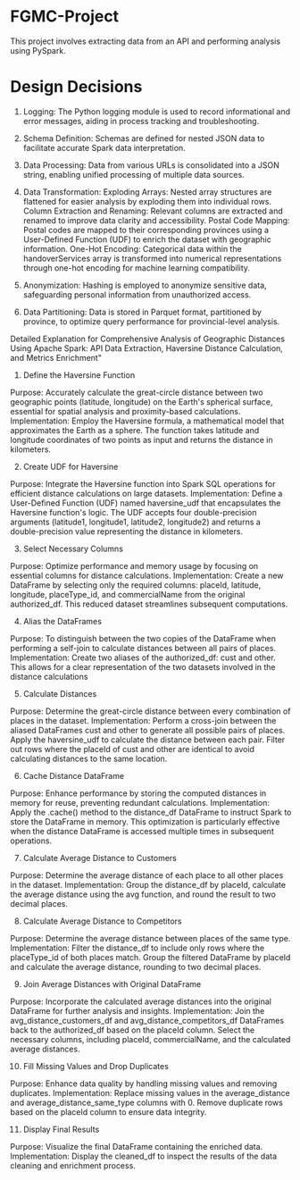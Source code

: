 # FGMC-Project
This project involves extracting data from an API and performing analysis using PySpark.

# Design Decisions

1. Logging: 
   The Python logging module is used to record informational and error messages, aiding in process tracking and troubleshooting.

2. Schema Definition:
   Schemas are defined for nested JSON data to facilitate accurate Spark data interpretation.

3. Data Processing:
   Data from various URLs is consolidated into a JSON string, enabling unified processing of multiple data sources.
   
4. Data Transformation:
   Exploding Arrays: Nested array structures are flattened for easier analysis by exploding them into individual rows.
   Column Extraction and Renaming: Relevant columns are extracted and renamed to improve data clarity and accessibility.
   Postal Code Mapping: Postal codes are mapped to their corresponding provinces using a User-Defined Function (UDF) to    enrich the dataset with geographic information.
   One-Hot Encoding: Categorical data within the handoverServices array is transformed into numerical representations through one-hot encoding for machine learning compatibility.

5. Anonymization:
   Hashing is employed to anonymize sensitive data, safeguarding personal information from unauthorized access.

6. Data Partitioning:
   Data is stored in Parquet format, partitioned by province, to optimize query performance for provincial-level analysis.

Detailed Explanation for Comprehensive Analysis of Geographic Distances Using Apache Spark: API Data Extraction, Haversine Distance Calculation, and Metrics Enrichment"

1. Define the Haversine Function

Purpose: Accurately calculate the great-circle distance between two geographic points (latitude, longitude) on the Earth's spherical surface, essential for spatial analysis and proximity-based calculations.
Implementation: Employ the Haversine formula, a mathematical model that approximates the Earth as a sphere. The function takes latitude and longitude coordinates of two points as input and returns the distance in kilometers.

2. Create UDF for Haversine

Purpose: Integrate the Haversine function into Spark SQL operations for efficient distance calculations on large datasets.
Implementation: Define a User-Defined Function (UDF) named haversine_udf that encapsulates the Haversine function's logic. The UDF accepts four double-precision arguments (latitude1, longitude1, latitude2, longitude2) and returns a double-precision value representing the distance in kilometers.

3. Select Necessary Columns

Purpose: Optimize performance and memory usage by focusing on essential columns for distance calculations.
Implementation: Create a new DataFrame by selecting only the required columns: placeId, latitude, longitude, placeType_id, and commercialName from the original authorized_df. This reduced dataset streamlines subsequent computations.

4. Alias the DataFrames

Purpose: To distinguish between the two copies of the DataFrame when performing a self-join to calculate distances between all pairs of places.
Implementation: Create two aliases of the authorized_df: cust and other. This allows for a clear representation of the two datasets involved in the distance calculations

5. Calculate Distances

Purpose: Determine the great-circle distance between every combination of places in the dataset.
Implementation: Perform a cross-join between the aliased DataFrames cust and other to generate all possible pairs of places. Apply the haversine_udf to calculate the distance between each pair. Filter out rows where the placeId of cust and other are identical to avoid calculating distances to the same location.

6. Cache Distance DataFrame

Purpose: Enhance performance by storing the computed distances in memory for reuse, preventing redundant calculations.
Implementation: Apply the .cache() method to the distance_df DataFrame to instruct Spark to store the DataFrame in memory. This optimization is particularly effective when the distance DataFrame is accessed multiple times in subsequent operations.

7. Calculate Average Distance to Customers

Purpose: Determine the average distance of each place to all other places in the dataset.
Implementation: Group the distance_df by placeId, calculate the average distance using the avg function, and round the result to two decimal places.

8. Calculate Average Distance to Competitors

Purpose: Determine the average distance between places of the same type.
Implementation: Filter the distance_df to include only rows where the placeType_id of both places match. Group the filtered DataFrame by placeId and calculate the average distance, rounding to two decimal places.

9. Join Average Distances with Original DataFrame

Purpose: Incorporate the calculated average distances into the original DataFrame for further analysis and insights.
Implementation: Join the avg_distance_customers_df and avg_distance_competitors_df DataFrames back to the authorized_df based on the placeId column. Select the necessary columns, including placeId, commercialName, and the calculated average distances.

10. Fill Missing Values and Drop Duplicates

Purpose: Enhance data quality by handling missing values and removing duplicates.
Implementation: Replace missing values in the average_distance and average_distance_same_type columns with 0. Remove duplicate rows based on the placeId column to ensure data integrity.

11. Display Final Results

Purpose: Visualize the final DataFrame containing the enriched data.
Implementation: Display the cleaned_df to inspect the results of the data cleaning and enrichment process.
